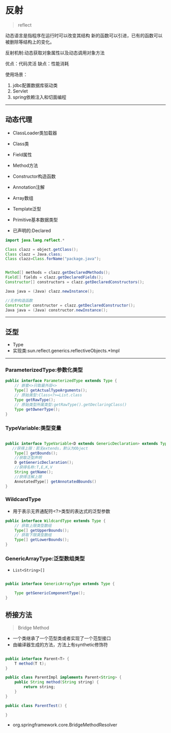 
# 反射
> reflect

动态语言是指程序在运行时可以改变其结构
新的函数可以引进，已有的函数可以被删除等结构上的变化。

反射机制:动态获取对象属性以及动态调用对象方法

优点：代码灵活
缺点：性能消耗

使用场景：
1. jdbc配置数据库驱动类
2. Servlet
3. spring依赖注入和切面编程

---
## 动态代理

- ClassLoader类加载器
- Class类
- Field属性
- Method方法
- Constructor构造函数
- Annotation注解
- Array数组
- Template泛型
- Primitive基本数据类型

- 已声明的:Declared


```java
import java.lang.reflect.*

Class clazz = object.getClass();
Class clazz = Java.class;
Class clazz=Class.forName("package.java");


Method[] methods = clazz.getDeclaredMethods();
Field[] fields = clazz.getDeclaredFields();
Constructor[] constructors = clazz.getDeclaredConstructors();

Java java = (Java) clazz.newInstance();

//无参构造函数
Constructor constructor = clazz.getDeclaredConstructor();
Java java = (Java) constructor.newInstance();

```

---
## 泛型
- Type
- 实现类:sun.reflect.generics.reflectiveObjects.*Impl

---
### ParameterizedType:参数化类型
```java
public interface ParameterizedType extends Type {
    // 嵌套<>只取最外层<>
    Type[] getActualTypeArguments();
    // 原始类型:Class<?>=List.class
    Type getRawType();
    // 原始类型所属类型:getRawType().getDeclaringClass()
    Type getOwnerType();
}
```


### TypeVariable:类型变量
```java

public interface TypeVariable<D extends GenericDeclaration> extends Type {
   //获得上限：若无extends，默认为Object
    Type[] getBounds();
    //获取泛型声明
    D getGenericDeclaration();
    //获得名称:T,E,K,V
    String getName();
    //获得注解上限
    AnnotatedType[] getAnnotatedBounds()
}

```


### WildcardType
- 用于表示无界通配符<?>类型的表达式的泛型参数
```java
public interface WildcardType extends Type {
    // 获取上限类型数组
    Type[] getUpperBounds();
    // 获取下限类型数组
    Type[] getLowerBounds();
}
```
### GenericArrayType:泛型数组类型
- `List<String>[]`
```java

public interface GenericArrayType extends Type {

    Type getGenericComponentType();
}
```







## 桥接方法
> Bridge Method
- 一个类继承了一个范型类或者实现了一个范型接口
- 由编译器生成的方法，方法上有synthetic修饰符
```java

public interface Parent<T> {
    T method(T t);
}

public class ParentImpl implements Parent<String> {
    public String method(String string) {
        return string;
    }
}

public class ParentTest() {

}


```
- org.springframework.core.BridgeMethodResolver